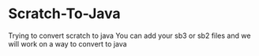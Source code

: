 # Scratch-To-Java
Trying to convert scratch to java
You can add your sb3 or sb2 files and we will work on a way to convert to java
